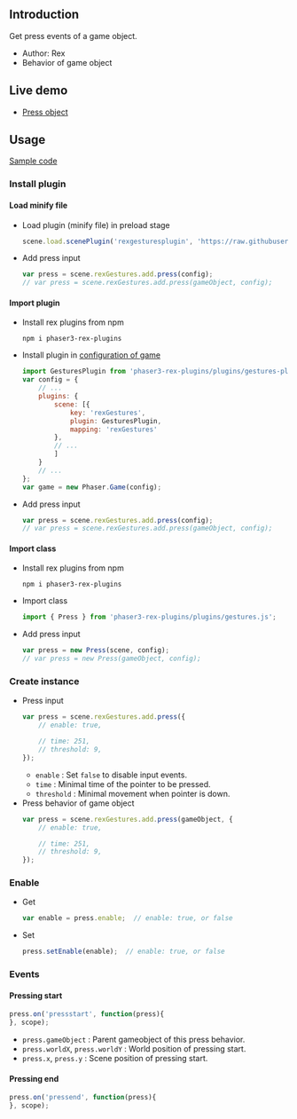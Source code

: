 ## Introduction

Get press events of a game object.

- Author: Rex
- Behavior of game object

## Live demo

- [Press object](https://codepen.io/rexrainbow/pen/pmrPzW)

## Usage

[Sample code](https://github.com/rexrainbow/phaser3-rex-notes/tree/master/examples/gesture-press)

### Install plugin

#### Load minify file

- Load plugin (minify file) in preload stage
    ```javascript
    scene.load.scenePlugin('rexgesturesplugin', 'https://raw.githubusercontent.com/rexrainbow/phaser3-rex-notes/master/dist/rexgesturesplugin.min.js', 'rexGestures', 'rexGestures');
    ```
- Add press input
    ```javascript
    var press = scene.rexGestures.add.press(config);
    // var press = scene.rexGestures.add.press(gameObject, config);
    ```

#### Import plugin

- Install rex plugins from npm
    ```
    npm i phaser3-rex-plugins
    ```
- Install plugin in [configuration of game](game.md#configuration)
    ```javascript
    import GesturesPlugin from 'phaser3-rex-plugins/plugins/gestures-plugin.js';
    var config = {
        // ...
        plugins: {
            scene: [{
                key: 'rexGestures',
                plugin: GesturesPlugin,
                mapping: 'rexGestures'
            },
            // ...
            ]
        }
        // ...
    };
    var game = new Phaser.Game(config);
    ```
- Add press input
    ```javascript
    var press = scene.rexGestures.add.press(config);
    // var press = scene.rexGestures.add.press(gameObject, config);
    ```

#### Import class

- Install rex plugins from npm
    ```
    npm i phaser3-rex-plugins
    ```
- Import class
    ```javascript
    import { Press } from 'phaser3-rex-plugins/plugins/gestures.js';
    ```
- Add press input
    ```javascript
    var press = new Press(scene, config);
    // var press = new Press(gameObject, config);
    ```

### Create instance

- Press input
    ```javascript
    var press = scene.rexGestures.add.press({
        // enable: true,
    
        // time: 251,
        // threshold: 9,
    });
    ```
    - `enable` : Set `false` to disable input events.
    - `time` : Minimal time of the pointer to be pressed.
    - `threshold` : Minimal movement when pointer is down.
- Press behavior of game object
    ```javascript
    var press = scene.rexGestures.add.press(gameObject, {
        // enable: true,
    
        // time: 251,
        // threshold: 9,
    });
    ```

### Enable

- Get
    ```javascript
    var enable = press.enable;  // enable: true, or false
    ```
- Set
    ```javascript
    press.setEnable(enable);  // enable: true, or false
    ```

### Events

#### Pressing start

```javascript
press.on('pressstart', function(press){
}, scope);
```

- `press.gameObject` : Parent gameobject of this press behavior.
- `press.worldX`, `press.worldY` : World position of pressing start.
- `press.x`, `press.y` : Scene position of pressing start.

#### Pressing end

```javascript
press.on('pressend', function(press){
}, scope);
```
